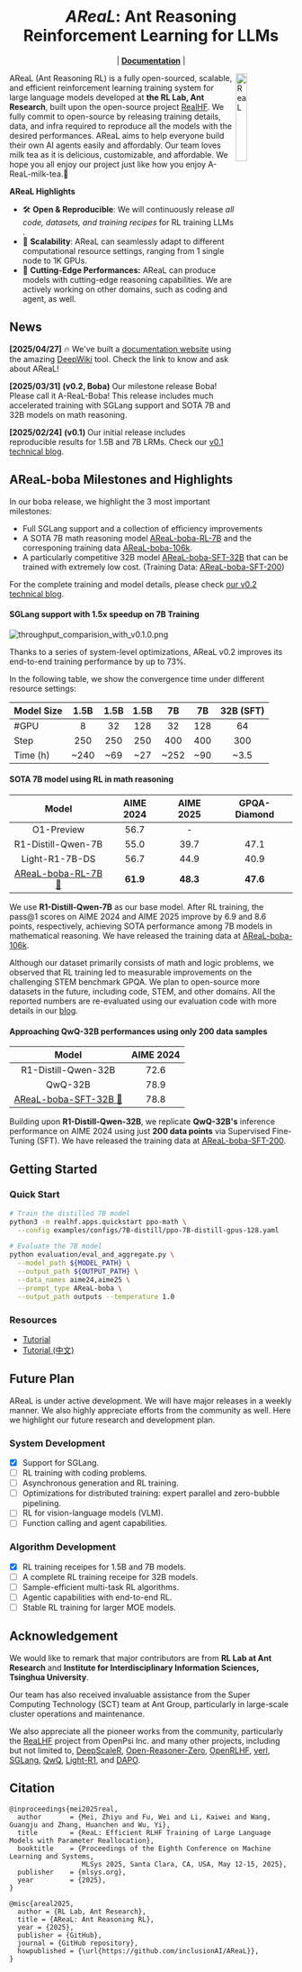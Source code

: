 <h1 align="center">
<em>AReaL</em>: Ant Reasoning Reinforcement Learning for LLMs
</h1>

<p align="center">
| <a href="https://inclusionai.github.io/AReaL/"><b>Documentation</b></a> |
</p>

<img align="right" alt="ReaL" src="/assets/logo.png" width="20%">

AReaL (Ant Reasoning RL) is a fully open-sourced, scalable, and efficient reinforcement learning training system for large language models developed at **the RL Lab, Ant Research**, built upon the open-source project [RealHF](https://github.com/openpsi-project/ReaLHF). We fully commit to open-source by releasing training details, data, and infra required to reproduce all the models with the desired performances. AReaL aims to help everyone build their own AI agents easily and affordably. Our team loves milk tea as it is delicious, customizable, and affordable. We hope you all enjoy our project just like how you enjoy A-ReaL-milk-tea.🧋 

**AReaL Highlights**

+ 🛠️ **Open & Reproducible**: We will continuously release _all code, datasets, and training recipes_ for RL training LLMs .
+ 🚀 **Scalability**: AReaL can seamlessly adapt to different computational resource settings, ranging from 1 single node to 1K GPUs.
+ 🔪 **Cutting-Edge Performances:** AReaL can produce models with cutting-edge reasoning capabilities. We are actively working on other domains, such as coding and agent, as well. 

## News
**[2025/04/27]** 🔥 We've built a [documentation website](https://deepwiki.com/inclusionAI/AReaL) using the amazing [DeepWiki](https://deepwiki.com/) tool. Check the link to know and ask about AReaL!

**[2025/03/31]** **(v0.2, Boba)** Our milestone release Boba! Please call it A-ReaL-Boba! This release includes much accelerated training with SGLang support and SOTA 7B and 32B models on math reasoning. 

**[2025/02/24]** **(v0.1)** Our initial release includes reproducible results for 1.5B and 7B LRMs. Check our [v0.1 technical blog](/blog/AReaL_v0_1.md).

## AReaL-boba Milestones and Highlights
In our boba release, we highlight the 3 most important milestones:

+ Full SGLang support and a collection of efficiency improvements
+ A SOTA 7B math reasoning model [AReaL-boba-RL-7B](https://huggingface.co/inclusionAI/AReaL-boba-RL-7B) and the corresponing training data [AReaL-boba-106k](https://huggingface.co/datasets/inclusionAI/AReaL-boba-Data/blob/main/AReaL-boba-106k.jsonl).
+ A particularly competitive 32B model [AReaL-boba-SFT-32B](https://huggingface.co/inclusionAI/AReaL-boba-SFT-32B) that can be trained with extremely low cost. (Training Data: [AReaL-boba-SFT-200](https://huggingface.co/datasets/inclusionAI/AReaL-boba-Data/blob/main/AReaL-boba-SFT-200.jsonl))

For the complete training and model details, please check [our v0.2 technical blog](/blog/AReaL_v0_2.md). 

#### SGLang support with 1.5x speedup on 7B Training

![throughput_comparision_with_v0.1.0.png](/assets/thpt_comparison.png) 

Thanks to a series of system-level optimizations, AReaL v0.2 improves its end-to-end training performance by up to 73%. 

In the following table, we show the convergence time under different resource settings:

| **Model Size** | **1.5B** | **1.5B** | **1.5B** | **7B** | **7B** |**32B (SFT)** |
| --- |:--------:|:--------:|:--------:|:------:|:------:|:-------:|
| #GPU |    8     |    32    |   128    |   32   |  128   |  64 |
| Step |   250    |   250    |   250    |  400   |  400   |  300 |
| Time (h) |   ~240   |   ~69    |   ~27    |  ~252  |  ~90   |  ~3.5 |


#### SOTA 7B model using RL in math reasoning
| **Model** | **AIME 2024** | **AIME 2025** | **GPQA-Diamond** |
| :---: | :---: | :---: | :---: |
| O1-Preview | 56.7 | - |  |
| R1-Distill-Qwen-7B | 55.0 | 39.7 | 47.1 |
| Light-R1-7B-DS | 56.7 | 44.9 | 40.9 |
| [AReaL-boba-RL-7B 🤗](https://huggingface.co/inclusionAI/AReaL-boba-RL-7B) | **61.9** | **48.3** | **47.6** |


We use **R1-Distill-Qwen-7B** as our base model. After RL training, the pass@1 scores on AIME 2024 and AIME 2025 improve by 6.9 and 8.6 points, respectively, achieving SOTA performance among 7B models in mathematical reasoning. We have released the training data at [AReaL-boba-106k](https://huggingface.co/datasets/inclusionAI/AReaL-boba-Data/blob/main/AReaL-boba-106k.jsonl).  

Although our dataset primarily consists of math and logic problems, we observed that RL training led to measurable improvements on the challenging STEM benchmark GPQA. We plan to open-source more datasets in the future, including code, STEM, and other domains. All the reported numbers are re-evaluated using our evaluation code with more details in our [blog](blog/AReaL_v0_2.md#eval_detail). 

#### Approaching QwQ-32B performances using only 200 data samples
| **Model** | **AIME 2024** |
| :---: | :---: |
| R1-Distill-Qwen-32B | 72.6 |
| QwQ-32B | 78.9 |
| [AReaL-boba-SFT-32B 🤗](https://huggingface.co/inclusionAI/AReaL-boba-SFT-32B) | 78.8 |


Building upon **R1-Distill-Qwen-32B**, we replicate **QwQ-32B's** inference performance on AIME 2024 using just **200 data points** via Supervised Fine-Tuning (SFT). We have released the training data at [AReaL-boba-SFT-200](https://huggingface.co/datasets/inclusionAI/AReaL-boba-Data/blob/main/AReaL-boba-SFT-200.jsonl).

## Getting Started
### Quick Start
```bash
# Train the distilled 7B model
python3 -m realhf.apps.quickstart ppo-math \
  --config examples/configs/7B-distill/ppo-7B-distill-gpus-128.yaml

# Evaluate the 7B model
python evaluation/eval_and_aggregate.py \
  --model_path ${MODEL_PATH} \
  --output_path ${OUTPUT_PATH} \
  --data_names aime24,aime25 \
  --prompt_type AReaL-boba \
  --output_path outputs --temperature 1.0
```

### Resources
+ [Tutorial](/examples/README.md)
+ [Tutorial (中文)](/examples/README_zh.md)

## Future Plan
AReaL is under active development. We will have major releases in a weekly manner. We also highly appreciate efforts from the community as well. Here we highlight our future research and development plan. 

### System Development
- [x] Support for SGLang.
- [ ] RL training with coding problems.
- [ ] Asynchronous generation and RL training.
- [ ] Optimizations for distributed training: expert parallel and zero-bubble pipelining.
- [ ] RL for vision-language models (VLM).
- [ ] Function calling and agent capabilities.

### Algorithm Development
- [x] RL training receipes for 1.5B and 7B models.
- [ ] A complete RL training receipe for 32B models.
- [ ] Sample-efficient multi-task RL algorithms.
- [ ] Agentic capabilities with end-to-end RL.
- [ ] Stable RL training for larger MOE models.

## Acknowledgement
We would like to remark that major contributors are from **RL Lab at Ant Research** and **Institute for Interdisciplinary Information Sciences, Tsinghua University**.

Our team has also received invaluable assistance from the Super Computing Technology (SCT) team at Ant Group, particularly in large-scale cluster operations and maintenance. 

We also appreciate all the pioneer works from the community, particularly the [ReaLHF](https://github.com/openpsi-project/ReaLHF) project from OpenPsi Inc. and many other projects, including but not limited to, [DeepScaleR](https://github.com/agentica-project/deepscaler), [Open-Reasoner-Zero](https://github.com/Open-Reasoner-Zero/Open-Reasoner-Zero/), [OpenRLHF](https://github.com/OpenRLHF/OpenRLHF), [verl](https://github.com/volcengine/verl), [SGLang](https://github.com/sgl-project/sglang), [QwQ](https://github.com/QwenLM/QwQ),  [Light-R1](https://github.com/Qihoo360/Light-R1), and [DAPO](https://github.com/BytedTsinghua-SIA/DAPO).

## Citation
```plain
@inproceedings{mei2025real,
  author       = {Mei, Zhiyu and Fu, Wei and Li, Kaiwei and Wang, Guangju and Zhang, Huanchen and Wu, Yi},
  title        = {ReaL: Efficient RLHF Training of Large Language Models with Parameter Reallocation},
  booktitle    = {Proceedings of the Eighth Conference on Machine Learning and Systems,
                  MLSys 2025, Santa Clara, CA, USA, May 12-15, 2025},
  publisher    = {mlsys.org},
  year         = {2025},
}
```

```plain
@misc{areal2025,
  author = {RL Lab, Ant Research},
  title = {AReaL: Ant Reasoning RL},
  year = {2025},
  publisher = {GitHub},
  journal = {GitHub repository},
  howpublished = {\url{https://github.com/inclusionAI/AReaL}},
}
```

